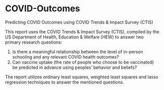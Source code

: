 # COVID-Outcomes
Predicting COVID Outcomes using COVID Trends &amp; Impact Survey (CTIS)

This report uses the COVID Trends & Impact Survey (CTIS), compiled by the US Department of Health, Education & Welfare (HEW) to answer two primary research questions:

1. Is there a meaningful relationship between the level of in-person schooling and any relevant COVID health outcomes?
2. Can vaccine uptake (the rate of people who choose to be vaccinated) be predicted in advance using peoples’ behavior and beliefs?

The report utilizes ordinary least squares, weighted least squares and lasso regression techniques to answer the mentioned questions.
